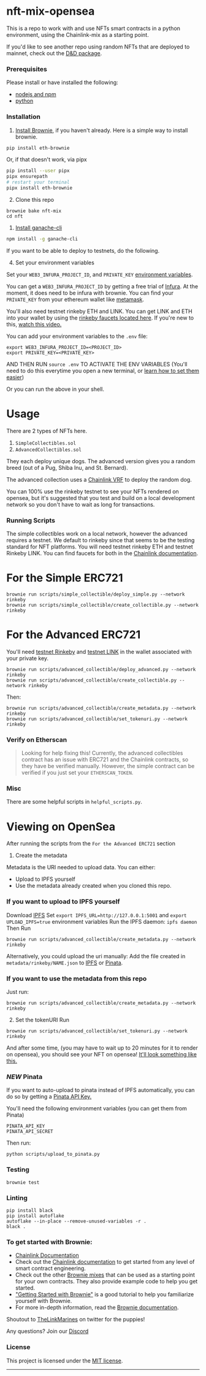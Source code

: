 # nft-mix-opensea

This is a repo to work with and use NFTs smart contracts in a python environment, using the Chainlink-mix as a starting point.

If you'd like to see another repo using random NFTs that are deployed to mainnet, check out the [D&D package](https://github.com/PatrickAlphaC/dungeons-and-dragons-nft).

### Prerequisites

Please install or have installed the following:

- [nodejs and npm](https://nodejs.org/en/download/)
- [python](https://www.python.org/downloads/)

### Installation

1. [Install Brownie](https://eth-brownie.readthedocs.io/en/stable/install.html), if you haven't already. Here is a simple way to install brownie.

```bash
pip install eth-brownie
```

Or, if that doesn't work, via pipx

```bash
pip install --user pipx
pipx ensurepath
# restart your terminal
pipx install eth-brownie
```

2. Clone this repo

```
brownie bake nft-mix
cd nft
```

1. [Install ganache-cli](https://www.npmjs.com/package/ganache-cli)

```bash
npm install -g ganache-cli
```

If you want to be able to deploy to testnets, do the following.

4. Set your environment variables

Set your `WEB3_INFURA_PROJECT_ID`, and `PRIVATE_KEY` [environment variables](https://www.twilio.com/blog/2017/01/how-to-set-environment-variables.html).

You can get a `WEB3_INFURA_PROJECT_ID` by getting a free trial of [Infura](https://infura.io/). At the moment, it does need to be infura with brownie. You can find your `PRIVATE_KEY` from your ethereum wallet like [metamask](https://metamask.io/).

You'll also need testnet rinkeby ETH and LINK. You can get LINK and ETH into your wallet by using the [rinkeby faucets located here](https://docs.chain.link/docs/link-token-contracts#rinkeby). If you're new to this, [watch this video.](https://www.youtube.com/watch?v=P7FX_1PePX0)

You can add your environment variables to the `.env` file:

```
export WEB3_INFURA_PROJECT_ID=<PROJECT_ID>
export PRIVATE_KEY=<PRIVATE_KEY>
```

AND THEN RUN `source .env` TO ACTIVATE THE ENV VARIABLES
(You'll need to do this everytime you open a new terminal, or [learn how to set them easier](https://www.twilio.com/blog/2017/01/how-to-set-environment-variables.html))

Or you can run the above in your shell.

# Usage

There are 2 types of NFTs here.

1. `SimpleCollectibles.sol`
2. `AdvancedCollectibles.sol`

They each deploy unique dogs. The advanced version gives you a random breed (out of a Pug, Shiba Inu, and St. Bernard).

The advanced collection uses a [Chainlink VRF](https://docs.chain.link/docs/get-a-random-number) to deploy the random dog.

You can 100% use the rinkeby testnet to see your NFTs rendered on opensea, but it's suggested that you test and build on a local development network so you don't have to wait as long for transactions.

### Running Scripts

The simple collectibles work on a local network, however the advanced requires a testnet. We default to rinkeby since that seems to be the testing standard for NFT platforms. You will need testnet rinkeby ETH and testnet Rinkeby LINK. You can find faucets for both in the [Chainlink documentation](https://docs.chain.link/docs/link-token-contracts#rinkeby).

# For the Simple ERC721

```
brownie run scripts/simple_collectible/deploy_simple.py --network rinkeby
brownie run scripts/simple_collectible/create_collectible.py --network rinkeby
```

# For the Advanced ERC721

You'll need [testnet Rinkeby](https://faucet.rinkeby.io/) and [testnet LINK](https://rinkeby.chain.link/) in the wallet associated with your private key.

```
brownie run scripts/advanced_collectible/deploy_advanced.py --network rinkeby
brownie run scripts/advanced_collectible/create_collectible.py --network rinkeby
```

Then:

```
brownie run scripts/advanced_collectible/create_metadata.py --network rinkeby
brownie run scripts/advanced_collectible/set_tokenuri.py --network rinkeby
```

### Verify on Etherscan

> Looking for help fixing this!
> Currently, the advanced collectibles contract has an issue with ERC721 and the Chainlink contracts, so they have be verified manually. However, the simple contract can be verified if you just set your `ETHERSCAN_TOKEN`.

### Misc

There are some helpful scripts in `helpful_scripts.py`.

# Viewing on OpenSea

After running the scripts from the `For the Advanced ERC721` section

1. Create the metadata

Metadata is the URI needed to upload data. You can either:

- Upload to IPFS yourself
- Use the metadata already created when you cloned this repo.

### If you want to upload to IPFS yourself

Download [IPFS](https://ipfs.io/)
Set `export IPFS_URL=http://127.0.0.1:5001` and `export UPLOAD_IPFS=true` environment variables
Run the IPFS daemon: `ipfs daemon`
Then Run

```
brownie run scripts/advanced_collectible/create_metadata.py --network rinkeby
```

Alternatively, you could upload the uri manually:
Add the file created in `metadata/rinkeby/NAME.json` to [IPFS](https://ipfs.io/) or [Pinata](https://pinata.cloud/).

### If you want to use the metadata from this repo

Just run:

```
brownie run scripts/advanced_collectible/create_metadata.py --network rinkeby
```

2. Set the tokenURI
   Run

```
brownie run scripts/advanced_collectible/set_tokenuri.py --network rinkeby
```

And after some time, (you may have to wait up to 20 minutes for it to render on opensea), you should see your NFT on opensea! [It'll look something like this.](https://testnets.opensea.io/assets/0x8acb7ca932892eb83e4411b59309d44dddbc4cdf/0)

### _NEW_ Pinata

If you want to auto-upload to pinata instead of IPFS automatically, you can do so by getting a [Pinata API Key.](https://pinata.cloud/documentation#GettingStarted)

You'll need the following environment variables (you can get them from Pinata)

```
PINATA_API_KEY
PINATA_API_SECRET
```

Then run:

```
python scripts/upload_to_pinata.py
```

### Testing

```
brownie test
```

### Linting

```
pip install black
pip install autoflake
autoflake --in-place --remove-unused-variables -r .
black .
```

### To get started with Brownie:

- [Chainlink Documentation](https://docs.chain.link/docs)
- Check out the [Chainlink documentation](https://docs.chain.link/docs) to get started from any level of smart contract engineering.
- Check out the other [Brownie mixes](https://github.com/brownie-mix/) that can be used as a starting point for your own contracts. They also provide example code to help you get started.
- ["Getting Started with Brownie"](https://medium.com/@iamdefinitelyahuman/getting-started-with-brownie-part-1-9b2181f4cb99) is a good tutorial to help you familiarize yourself with Brownie.
- For more in-depth information, read the [Brownie documentation](https://eth-brownie.readthedocs.io/en/stable/).

Shoutout to [TheLinkMarines](https://twitter.com/TheLinkMarines) on twitter for the puppies!

Any questions? Join our [Discord](https://discord.gg/2YHSAey)

### License

This project is licensed under the [MIT license](LICENSE).

---
